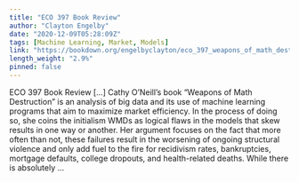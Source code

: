 ```yaml
---
title: "ECO 397 Book Review"
author: "Clayton Engelby"
date: "2020-12-09T05:28:09Z"
tags: [Machine Learning, Market, Models]
link: "https://bookdown.org/engelbyclayton/eco_397_weapons_of_math_destruction_review/"
length_weight: "2.9%"
pinned: false
---
```


ECO 397 Book Review [...] Cathy O’Neill’s book “Weapons of Math Destruction” is an analysis of big data and its use of machine learning programs that aim to maximize market efficiency. In the process of doing so, she coins the initialism WMDs as logical flaws in the models that skew results in one way or another. Her argument focuses on the fact that more often than not, these failures result in the worsening of ongoing structural violence and only add fuel to the fire for recidivism rates, bankruptcies, mortgage defaults, college dropouts, and health-related deaths. While there is absolutely  ...
